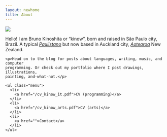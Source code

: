```yaml
---
layout: newhome
title: About
---
```


<div id="about">

  <div id="figurinha-da-copa">
    <img
      src="{{ '/assets/images/figurinha-copa.jpg' | relative_url }}"
    />
  </div>

  <div id="bio">
    <p>Hello! I am Bruno Kinoshita or “kinow”, born and raised in São Paulo city, Brazil. 
    A typical <i><a href="https://en.wiktionary.org/wiki/paulistano#Noun"
    title="São Paulo city demonym">Paulistano</a></i> but now based in Auckland city,
    <i><a href="https://en.wikipedia.org/wiki/Aotearoa" title="Māori name for New Zealand">
    Aotearoa</a></i> New Zealand.</p>

    <p>Head on to the blog for posts about languages, writing, music, and computer
    programming. Or check out my portfolio where I post drawings, illustrations,
    painting, and-what-not.</p>

    <ul class="menu">
      <li>
        <a href="/cv_kinow_it.pdf">CV (programming)</a>
      </li>
      <li>
        <a href="/cv_kinow_arts.pdf">CV (arts)</a>
      </li>
      <li>
        <a href="">Contact</a>
      </li>
    </ul>
  </div>

</div>
